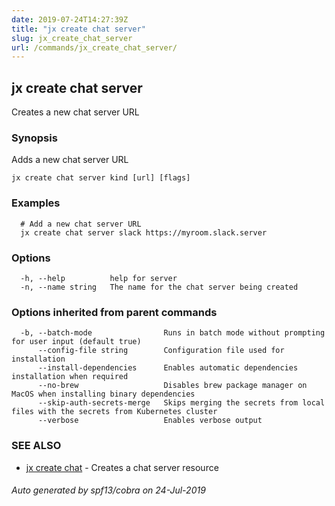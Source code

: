 ```yaml
---
date: 2019-07-24T14:27:39Z
title: "jx create chat server"
slug: jx_create_chat_server
url: /commands/jx_create_chat_server/
---
```

## jx create chat server

Creates a new chat server URL

### Synopsis

Adds a new chat server URL

```
jx create chat server kind [url] [flags]
```

### Examples

```
  # Add a new chat server URL
  jx create chat server slack https://myroom.slack.server
```

### Options

```
  -h, --help          help for server
  -n, --name string   The name for the chat server being created
```

### Options inherited from parent commands

```
  -b, --batch-mode                Runs in batch mode without prompting for user input (default true)
      --config-file string        Configuration file used for installation
      --install-dependencies      Enables automatic dependencies installation when required
      --no-brew                   Disables brew package manager on MacOS when installing binary dependencies
      --skip-auth-secrets-merge   Skips merging the secrets from local files with the secrets from Kubernetes cluster
      --verbose                   Enables verbose output
```

### SEE ALSO

* [jx create chat](/commands/jx_create_chat/)	 - Creates a chat server resource

###### Auto generated by spf13/cobra on 24-Jul-2019
